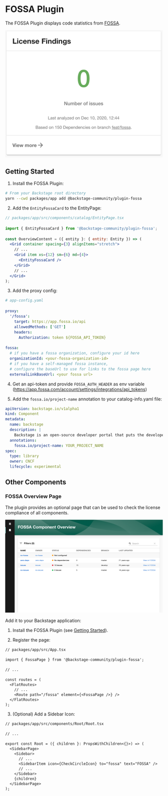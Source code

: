 # FOSSA Plugin

The FOSSA Plugin displays code statistics from [FOSSA](https://fossa.com/).

![FOSSA Card](./docs/fossa-card.png)

## Getting Started

1. Install the FOSSA Plugin:

```bash
# From your Backstage root directory
yarn --cwd packages/app add @backstage-community/plugin-fossa
```

2. Add the `EntityFossaCard` to the EntityPage:

```jsx
// packages/app/src/components/catalog/EntityPage.tsx

import { EntityFossaCard } from '@backstage-community/plugin-fossa';

const OverviewContent = ({ entity }: { entity: Entity }) => (
  <Grid container spacing={3} alignItems="stretch">
    // ...
    <Grid item xs={12} sm={6} md={4}>
      <EntityFossaCard />
    </Grid>
    // ...
  </Grid>
);
```

3. Add the proxy config:

```yaml
# app-config.yaml

proxy:
  '/fossa':
    target: https://app.fossa.io/api
    allowedMethods: ['GET']
    headers:
      Authorization: token ${FOSSA_API_TOKEN}

fossa:
  # if you have a fossa organization, configure your id here
  organizationId: <your-fossa-organization-id>
  # if you have a self-managed fossa instance,
  # configure the baseUrl to use for links to the fossa page here
  externalLinkBaseUrl: <your fossa url>
```

4. Get an api-token and provide `FOSSA_AUTH_HEADER` as env variable (https://app.fossa.com/account/settings/integrations/api_tokens)

5. Add the `fossa.io/project-name` annotation to your catalog-info.yaml file:

```yaml
apiVersion: backstage.io/v1alpha1
kind: Component
metadata:
  name: backstage
  description: |
    Backstage is an open-source developer portal that puts the developer experience first.
  annotations:
    fossa.io/project-name: YOUR_PROJECT_NAME
spec:
  type: library
  owner: CNCF
  lifecycle: experimental
```

## Other Components

### FOSSA Overview Page

The plugin provides an optional page that can be used to check the license compliance of all components.

![FOSSA Overview](./docs/fossa-overview.png)

Add it to your Backstage application:

1. Install the FOSSA Plugin (see [Getting Started](#getting-started)).

2. Register the page:

```tsx
// packages/app/src/App.tsx

import { FossaPage } from '@backstage-community/plugin-fossa';

// ...

const routes = (
  <FlatRoutes>
    // ...
    <Route path="/fossa" element={<FossaPage />} />
  </FlatRoutes>
);
```

3. (Optional) Add a Sidebar Icon:

```tsx
// packages/app/src/components/Root/Root.tsx

// ...

export const Root = ({ children }: PropsWithChildren<{}>) => (
  <SidebarPage>
    <Sidebar>
      // ...
      <SidebarItem icon={CheckCircleIcon} to="fossa" text="FOSSA" />
      // ...
    </Sidebar>
    {children}
  </SidebarPage>
);
```
